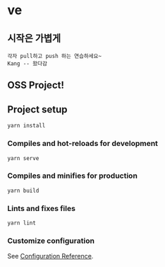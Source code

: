 # ve

## 시작은 가볍게
```
각자 pull하고 push 하는 연습하세요~
Kang -- 왔다감
```
## OSS Project!
## Project setup
```
yarn install
```

### Compiles and hot-reloads for development
```
yarn serve
```

### Compiles and minifies for production
```
yarn build
```

### Lints and fixes files
```
yarn lint
```

### Customize configuration
See [Configuration Reference](https://cli.vuejs.org/config/).
